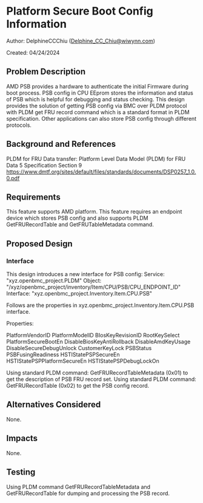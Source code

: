 # Platform Secure Boot Config Information

Author: DelphineCCChiu (<Delphine_CC_Chiu@wiwynn.com>)

Created: 04/24/2024

## Problem Description

AMD PSB provides a hardware to authenticate the initial Firmware during boot
process. PSB config in CPU EEprom stores the information and status of PSB which
is helpful for debugging and status checking. This design provides the solution
of getting PSB config via BMC over PLDM protocol with PLDM get FRU record
command which is a standard format in PLDM specification. Other applications can
also store PSB config through different protocols.

## Background and References

PLDM for FRU Data transfer: Platform Level Data Model (PLDM) for FRU Data 5
Specification Section 9
<https://www.dmtf.org/sites/default/files/standards/documents/DSP0257_1.0.0.pdf>

## Requirements

This feature supports AMD platform. This feature requires an endpoint device
which stores PSB config and also supports PLDM GetFRURecordTable and
GetFRUTableMetadata command.

## Proposed Design

### Interface

This design introduces a new interface for PSB config: Service:
"xyz.openbmc_project.PLDM" Object:
"/xyz/openbmc_project/inventory/Item/CPU/PSB/CPU_ENDPOINT_ID" Interface:
"xyz.openbmc_project.Inventory.Item.CPU.PSB"

Follows are the properties in xyz.openbmc_project.Inventory.Item.CPU.PSB
interface.

Properties:

PlatformVendorID PlatformModelID BIosKeyRevisionID RootKeySelect
PlatformSecureBootEn DisableBiosKeyAntiRollback DisableAmdKeyUsage
DisableSecureDebugUnlock CustomerKeyLock PSBStatus PSBFusingReadiness
HSTIStatePSPSecureEn HSTIStatePSPPlatformSecureEn HSTIStatePSPDebugLockOn

Using standard PLDM command: GetFRURecordTableMetadata (0x01) to get the
description of PSB FRU record set. Using standard PLDM command:
GetFRURecordTable (0x02) to get the PSB config record.

## Alternatives Considered

None.

## Impacts

None.

## Testing

Using PLDM command GetFRURecordTableMetadata and GetFRURecordTable for dumping
and processing the PSB record.
